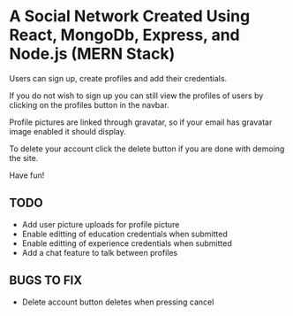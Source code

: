 # A Social Network Created Using React, MongoDb, Express, and Node.js (MERN Stack)

Users can sign up, create profiles and add their credentials.

If you do not wish to sign up you can still view the profiles of users by clicking on the profiles button in the navbar.

Profile pictures are linked through gravatar, so if your email has gravatar image enabled it should display.

To delete your account click the delete button if you are done with demoing the site.

Have fun!

## TODO

- Add user picture uploads for profile picture
- Enable editting of education credentials when submitted
- Enable editting of experience credentials when submitted
- Add a chat feature to talk between profiles

## BUGS TO FIX

- Delete account button deletes when pressing cancel
